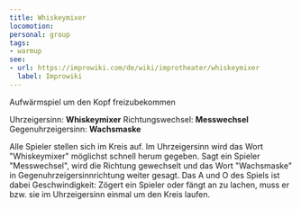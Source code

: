 ```yaml
---
title: Whiskeymixer
locomotion:
personal: group
tags:
- warmup
see:
- url: https://improwiki.com/de/wiki/improtheater/whiskeymixer
  label: Improwiki
---
```


Aufwärmspiel um den Kopf freizubekommen

Uhrzeigersinn: **Whiskeymixer**
Richtungswechsel: **Messwechsel**
Gegenuhrzeigersinn: **Wachsmaske**

Alle Spieler stellen sich im Kreis auf. Im Uhrzeigersinn wird das Wort "Whiskeymixer"
möglichst schnell herum gegeben. Sagt ein Spieler "Messwechsel", wird die Richtung
gewechselt und das Wort "Wachsmaske" in Gegenuhrzeigersinnrichtung weiter gesagt. Das
A und O des Spiels ist dabei Geschwindigkeit: Zögert ein Spieler oder fängt an zu lachen,
muss er bzw. sie im Uhrzeigersinn einmal um den Kreis laufen.
